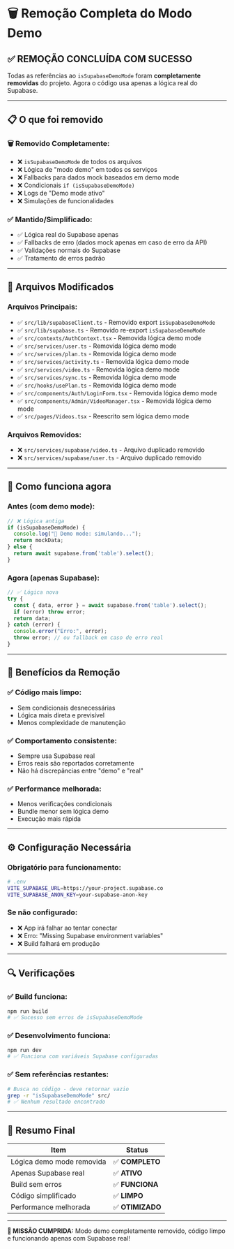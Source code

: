 # 🗑️ Remoção Completa do Modo Demo

## ✅ **REMOÇÃO CONCLUÍDA COM SUCESSO**

Todas as referências ao `isSupabaseDemoMode` foram **completamente removidas** do projeto. Agora o código usa apenas a lógica real do Supabase.

---

## 📋 **O que foi removido**

### **🗑️ Removido Completamente:**
- ❌ `isSupabaseDemoMode` de todos os arquivos
- ❌ Lógica de "modo demo" em todos os serviços
- ❌ Fallbacks para dados mock baseados em demo mode
- ❌ Condicionais `if (isSupabaseDemoMode)`
- ❌ Logs de "Demo mode ativo"
- ❌ Simulações de funcionalidades

### **✅ Mantido/Simplificado:**
- ✅ Lógica real do Supabase apenas
- ✅ Fallbacks de erro (dados mock apenas em caso de erro da API)
- ✅ Validações normais do Supabase
- ✅ Tratamento de erros padrão

---

## 📁 **Arquivos Modificados**

### **Arquivos Principais:**
- ✅ `src/lib/supabaseClient.ts` - Removido export `isSupabaseDemoMode`
- ✅ `src/lib/supabase.ts` - Removido re-export `isSupabaseDemoMode`
- ✅ `src/contexts/AuthContext.tsx` - Removida lógica demo mode
- ✅ `src/services/user.ts` - Removida lógica demo mode
- ✅ `src/services/plan.ts` - Removida lógica demo mode  
- ✅ `src/services/activity.ts` - Removida lógica demo mode
- ✅ `src/services/video.ts` - Removida lógica demo mode
- ✅ `src/services/sync.ts` - Removida lógica demo mode
- ✅ `src/hooks/usePlan.ts` - Removida lógica demo mode
- ✅ `src/components/Auth/LoginForm.tsx` - Removida lógica demo mode
- ✅ `src/components/Admin/VideoManager.tsx` - Removida lógica demo mode
- ✅ `src/pages/Videos.tsx` - Reescrito sem lógica demo mode

### **Arquivos Removidos:**
- ❌ `src/services/supabase/video.ts` - Arquivo duplicado removido
- ❌ `src/services/supabase/user.ts` - Arquivo duplicado removido

---

## 🔧 **Como funciona agora**

### **Antes (com demo mode):**
```typescript
// ❌ Lógica antiga
if (isSupabaseDemoMode) {
  console.log("🔧 Demo mode: simulando...");
  return mockData;
} else {
  return await supabase.from('table').select();
}
```

### **Agora (apenas Supabase):**
```typescript
// ✅ Lógica nova
try {
  const { data, error } = await supabase.from('table').select();
  if (error) throw error;
  return data;
} catch (error) {
  console.error("Erro:", error);
  throw error; // ou fallback em caso de erro real
}
```

---

## 🚀 **Benefícios da Remoção**

### **✅ Código mais limpo:**
- Sem condicionais desnecessárias
- Lógica mais direta e previsível
- Menos complexidade de manutenção

### **✅ Comportamento consistente:**
- Sempre usa Supabase real
- Erros reais são reportados corretamente
- Não há discrepâncias entre "demo" e "real"

### **✅ Performance melhorada:**
- Menos verificações condicionais
- Bundle menor sem lógica demo
- Execução mais rápida

---

## ⚙️ **Configuração Necessária**

### **Obrigatório para funcionamento:**
```bash
# .env
VITE_SUPABASE_URL=https://your-project.supabase.co
VITE_SUPABASE_ANON_KEY=your-supabase-anon-key
```

### **Se não configurado:**
- ❌ App irá falhar ao tentar conectar
- ❌ Erro: "Missing Supabase environment variables"
- ❌ Build falhará em produção

---

## 🔍 **Verificações**

### **✅ Build funciona:**
```bash
npm run build
# ✅ Sucesso sem erros de isSupabaseDemoMode
```

### **✅ Desenvolvimento funciona:**
```bash
npm run dev
# ✅ Funciona com variáveis Supabase configuradas
```

### **✅ Sem referências restantes:**
```bash
# Busca no código - deve retornar vazio
grep -r "isSupabaseDemoMode" src/
# ✅ Nenhum resultado encontrado
```

---

## 🎯 **Resumo Final**

| Item | Status |
|------|--------|
| Lógica demo mode removida | ✅ **COMPLETO** |
| Apenas Supabase real | ✅ **ATIVO** |
| Build sem erros | ✅ **FUNCIONA** |
| Código simplificado | ✅ **LIMPO** |
| Performance melhorada | ✅ **OTIMIZADO** |

---

**🎉 MISSÃO CUMPRIDA:** Modo demo completamente removido, código limpo e funcionando apenas com Supabase real!
